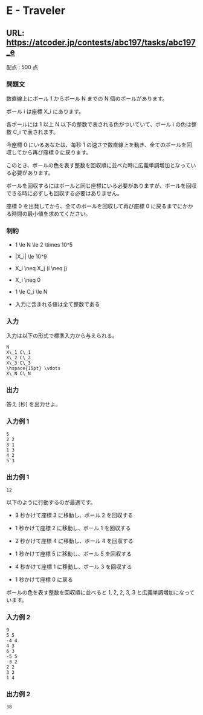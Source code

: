 # E - Traveler 
## URL: https://atcoder.jp/contests/abc197/tasks/abc197_e 

配点 : 500 点




### 問題文

数直線上にボール 1 からボール N までの N 個のボールがあります。  

ボール i は座標 X\_i にあります。  

各ボールには 1 以上 N 以下の整数で表される色がついていて、ボール i の色は整数 C\_i で表されます。  

今座標 0 にいるあなたは、毎秒 1 の速さで数直線上を動き、全てのボールを回収してから再び座標 0 に戻ります。  

このとき、ボールの色を表す整数を回収順に並べた時に広義単調増加となっている必要があります。  

ボールを回収するにはボールと同じ座標にいる必要がありますが、ボールを回収できる時に必ずしも回収する必要はありません。  

座標 0 を出発してから、全てのボールを回収して再び座標 0 に戻るまでにかかる時間の最小値を求めてください。 






### 制約



* 1 \le N \le 2 \times 10^5

* |X\_i| \le 10^9

* X\_i \neq X\_j (i \neq j)

* X\_i \neq 0

* 1 \le C\_i \le N

* 入力に含まれる値は全て整数である









### 入力

入力は以下の形式で標準入力から与えられる。



``` 
N
X\_1 C\_1
X\_2 C\_2
X\_3 C\_3
\hspace{15pt} \vdots
X\_N C\_N
``` 





### 出力

答え [秒] を出力せよ。 








### 入力例 1


``` 
5
2 2
3 1
1 3
4 2
5 3
``` 





### 出力例 1


``` 
12
``` 

以下のように行動するのが最適です。 




* 3 秒かけて座標 3 に移動し、ボール 2 を回収する

* 1 秒かけて座標 2 に移動し、ボール 1 を回収する

* 2 秒かけて座標 4 に移動し、ボール 4 を回収する

* 1 秒かけて座標 5 に移動し、ボール 5 を回収する

* 4 秒かけて座標 1 に移動し、ボール 3 を回収する

* 1 秒かけて座標 0 に戻る



ボールの色を表す整数を回収順に並べると 1, 2, 2, 3, 3 と広義単調増加になっています。 







### 入力例 2


``` 
9
5 5
-4 4
4 3
6 3
-5 5
-3 2
2 2
3 3
1 4
``` 





### 出力例 2


``` 
38
```